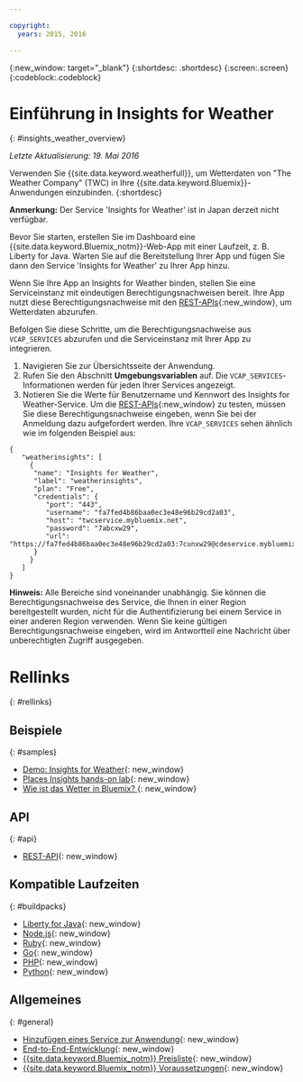 ```yaml
---

copyright:
  years: 2015, 2016

---
```


{:new_window: target="_blank"}
{:shortdesc: .shortdesc}
{:screen:.screen}
{:codeblock:.codeblock}

# Einführung in Insights for Weather
{: #insights_weather_overview}

*Letzte Aktualisierung: 19. Mai 2016*

Verwenden Sie {{site.data.keyword.weatherfull}},
um Wetterdaten von "The Weather Company" (TWC) in Ihre {{site.data.keyword.Bluemix}}-Anwendungen einzubinden.
{:shortdesc}

**Anmerkung:** Der Service 'Insights for Weather' ist in Japan derzeit nicht verfügbar.

Bevor Sie starten, erstellen Sie im Dashboard eine {{site.data.keyword.Bluemix_notm}}-Web-App
mit einer Laufzeit, z. B. Liberty for Java. Warten Sie auf die Bereitstellung Ihrer App und fügen Sie dann
den Service 'Insights for Weather' zu Ihrer App hinzu.

Wenn Sie Ihre App an Insights for Weather binden,
stellen Sie eine Serviceinstanz mit eindeutigen Berechtigungsnachweisen bereit. Ihre App
nutzt diese Berechtigungsnachweise mit den [REST-APIs](https://twcservice.{APPDomain}/rest-api-deprecated/){:new_window}, um Wetterdaten abzurufen.

Befolgen Sie diese Schritte, um die Berechtigungsnachweise aus `VCAP_SERVICES` abzurufen und die Serviceinstanz mit Ihrer App zu integrieren.

1. Navigieren Sie zur Übersichtsseite der Anwendung.
2. Rufen Sie den Abschnitt **Umgebungsvariablen** auf. Die `VCAP_SERVICES`-Informationen werden für jeden Ihrer Services angezeigt.
3. Notieren Sie die Werte für Benutzername und Kennwort des Insights for Weather-Service.
Um die [REST-APIs](https://twcservice.{APPDomain}/rest-api-deprecated/){:new_window} zu testen, müssen Sie diese Berechtigungsnachweise eingeben,
wenn Sie bei der Anmeldung dazu aufgefordert werden.
Ihre `VCAP_SERVICES` sehen ähnlich wie im folgenden Beispiel aus:

```
{
   "weatherinsights": [
     {
      "name": "Insights for Weather",
      "label": "weatherinsights",
      "plan": "Free",
      "credentials": {
         "port": "443",
         "username": "fa7fed4b86baa0ec3e48e96b29cd2a03",
         "host": "twcservice.mybluemix.net",
         "password": "7abcxw29",
         "url": "https://fa7fed4b86baa0ec3e48e96b29cd2a03:7cunxw29@cdeservice.mybluemix.net"
      }
     }
   ]
}
```

**Hinweis:** Alle Bereiche sind voneinander unabhängig. Sie können die Berechtigungsnachweise des Service,
die Ihnen in einer Region bereitgestellt wurden, nicht für die Authentifizierung
bei einem Service in einer anderen Region verwenden.
Wenn Sie keine gültigen Berechtigungsnachweise eingeben, wird im
Antwortteil eine Nachricht über unberechtigten Zugriff ausgegeben. 

# Rellinks
{: #rellinks}
## Beispiele
{: #samples}
* [Demo: Insights for Weather](http://insights-for-weather-demo.mybluemix.net/){: new_window}
* [Places Insights hands-on lab](https://github.com/IBM-Bluemix/places-insights-lab){: new_window}
* [Wie ist das Wetter in Bluemix? ](https://developer.ibm.com/bluemix/2015/12/08/insights-weather-sample-overview){: new_window}

## API
{: #api}
* [REST-API](https://twcservice.{APPDomain}/rest-api-deprecated/){: new_window}

## Kompatible Laufzeiten
{: #buildpacks}
* [Liberty for Java](https://console.{DomainName}/docs/runtimes/liberty/index.html){: new_window}
* [Node.js](https://console.{DomainName}/docs/runtimes/nodejs/index.html){: new_window}
* [Ruby](https://console.{DomainName}/docs/runtimes/ruby/index.html){: new_window}
* [Go](https://console.{DomainName}/docs/runtimes/go/index.html){: new_window}
* [PHP](https://console.{DomainName}/docs/runtimes/php/index.html){: new_window}
* [Python](https://console.{DomainName}/docs/runtimes/python/index.html){: new_window}

## Allgemeines
{: #general}
* [Hinzufügen eines Service zur Anwendung](../reqnsi.html){: new_window}
* [End-to-End-Entwicklung](https://console.{DomainName}/docs/cfapps/ee.html){: new_window}
* [{{site.data.keyword.Bluemix_notm}} Preisliste](https://console.{DomainName}/pricing/){: new_window}
* [{{site.data.keyword.Bluemix_notm}} Voraussetzungen](https://developer.ibm.com/bluemix/support/#prereqs){: new_window}
